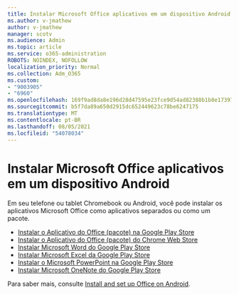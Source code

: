 ```yaml
---
title: Instalar Microsoft Office aplicativos em um dispositivo Android
ms.author: v-jmathew
author: v-jmathew
manager: scotv
ms.audience: Admin
ms.topic: article
ms.service: o365-administration
ROBOTS: NOINDEX, NOFOLLOW
localization_priority: Normal
ms.collection: Adm_O365
ms.custom:
- "9003905"
- "6960"
ms.openlocfilehash: 169f9ad8da8e196d28d47595e23fce9d54ad82388b1b8e173971663b3d83d3f4
ms.sourcegitcommit: b5f7da89a650d2915dc652449623c78be6247175
ms.translationtype: MT
ms.contentlocale: pt-BR
ms.lasthandoff: 08/05/2021
ms.locfileid: "54078034"
---
```

# <a name="install-microsoft-office-apps-on-an-android-device"></a>Instalar Microsoft Office aplicativos em um dispositivo Android

Em seu telefone ou tablet Chromebook ou Android, você pode instalar os aplicativos Microsoft Office como aplicativos separados ou como um pacote.

- [Instalar o Aplicativo do Office (pacote) na Google Play Store](https://go.microsoft.com/fwlink/?linkid=2137009)
- [Instalar o Aplicativo do Office (pacote) do Chrome Web Store](https://go.microsoft.com/fwlink/?linkid=2137212)
- [Instalar Microsoft Word do Google Play Store](https://go.microsoft.com/fwlink/?linkid=2136994)
- [Instalar Microsoft Excel da Google Play Store](https://go.microsoft.com/fwlink/?linkid=2137120)
- [Instalar o Microsoft PowerPoint na Google Play Store](https://go.microsoft.com/fwlink/?linkid=2137121)
- [Instalar Microsoft OneNote do Google Play Store](https://go.microsoft.com/fwlink/?linkid=2137211)

Para saber mais, consulte [Install and set up Office on Android](https://go.microsoft.com/fwlink/?linkid=2135287).
